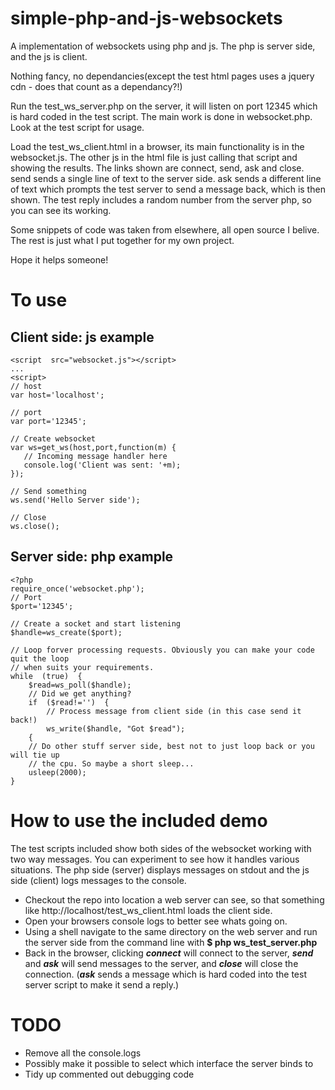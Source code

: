 # simple-php-and-js-websockets
A implementation of websockets using php and js. The php is server side, and the js is client.

Nothing fancy, no dependancies(except the test html pages uses a jquery cdn - does that count as a dependancy?!) 

Run the test_ws_server.php on the server, it will listen on port 12345 which is hard coded in the test script. The main work is 
done in websocket.php. Look at the test script for usage.

Load the test_ws_client.html in a browser, its main functionality is in the websocket.js. The other js in the html file is just
calling that script and showing the results. The links shown are connect, send, ask and close. send sends a single line of text
to the server side. ask sends a different line of text which prompts the test server to send a message back, which is then shown.
The test reply includes a random number from the server php, so you can see its working.

Some snippets of code was taken from elsewhere, all open source I belive. The rest is just what I put together for my own
project. 

Hope it helps someone!

# To use
## Client side: js example

    <script  src="websocket.js"></script>
    ...
    <script>
    // host
    var host='localhost';
    
    // port
    var port='12345';
    
    // Create websocket
    var ws=get_ws(host,port,function(m) {
       // Incoming message handler here
       console.log('Client was sent: '+m);
    });
	
	// Send something
	ws.send('Hello Server side');
	
	// Close
	ws.close();

## Server side: php example

    <?php  
    require_once('websocket.php');  
    // Port
    $port='12345';
    
    // Create a socket and start listening
    $handle=ws_create($port);  
    
    // Loop forver processing requests. Obviously you can make your code quit the loop
    // when suits your requirements.
    while  (true)  {  
	    $read=ws_poll($handle);  
	    // Did we get anything?	
	    if  ($read!='')  {  
		    // Process message from client side (in this case send it back!)
		    ws_write($handle, "Got $read");  
		{
		// Do other stuff server side, best not to just loop back or you will tie up
		// the cpu. So maybe a short sleep...  
	    usleep(2000);  
    }

# How to use the included demo
The test scripts included show both sides of the websocket working with two way messages. You can experiment to see how it handles various situations. The php side (server) displays messages on stdout and the js side (client) logs messages to the console.
 - Checkout the repo into location a web server can see, so that
   something like http://localhost/test_ws_client.html loads the client
   side.  
- Open your browsers console logs to better see whats going on.
 - Using a shell navigate to the same directory on the web server and run the server side
   from the command line with **$ php ws_test_server.php**
 - Back in the browser, clicking ***connect*** will connect to the server, ***send*** and ***ask***
   will send messages to the server, and ***close*** will close the connection. (***ask*** sends a message which is hard coded into the test server script to make it send a reply.)

# TODO
- Remove all the console.logs
- Possibly make it possible to select which interface the server binds to
- Tidy up commented out debugging code
